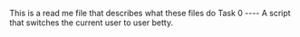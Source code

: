 This is a read me file that describes what these files do
Task 0 ---- A script that switches the current user to user betty.
